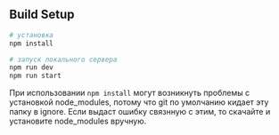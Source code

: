 ## Build Setup

``` bash
# установка
npm install

# запуск локального сервера
npm run dev
npm run start
```

При использовании ```npm install``` могут возникнуть проблемы с установкой node_modules, потому что git по умолчанию кидает эту папку в ignore. Если выдаст ошибку связнную с этим, то скачайте и установите node_modules вручную. 
